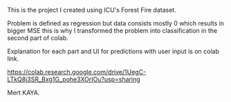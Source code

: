 This is the project I created using ICU's Forest Fire dataset.

Problem is defined as regression but data consists mostly 0 which results in bigger MSE 
this is why I transformed the problem into classification in the second part of colab.

Explanation for each part and UI for predictions with user input is on colab link.

https://colab.research.google.com/drive/1UegC-LTkQ8j3SR_Bxg1G_pohe3XOrIOu?usp=sharing

Mert KAYA.
